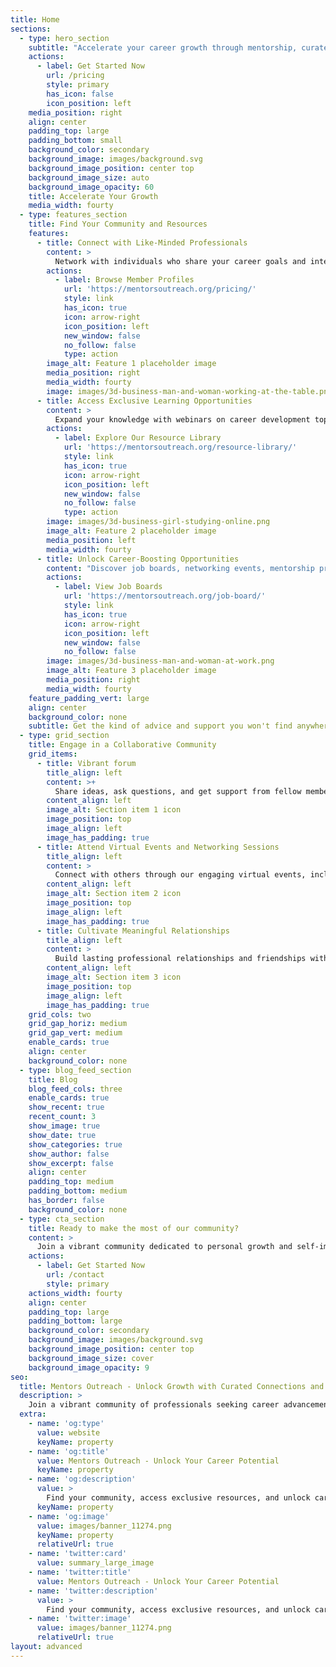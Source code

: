 ```yaml
---
title: Home
sections:
  - type: hero_section
    subtitle: "Accelerate your career growth through mentorship, curated resources, and a supportive community."
    actions:
      - label: Get Started Now
        url: /pricing
        style: primary
        has_icon: false
        icon_position: left
    media_position: right
    align: center
    padding_top: large
    padding_bottom: small
    background_color: secondary
    background_image: images/background.svg
    background_image_position: center top
    background_image_size: auto
    background_image_opacity: 60
    title: Accelerate Your Growth
    media_width: fourty
  - type: features_section
    title: Find Your Community and Resources
    features:
      - title: Connect with Like-Minded Professionals
        content: >
          Network with individuals who share your career goals and interests. Our community provides a welcoming space for meaningful connections and support.
        actions:
          - label: Browse Member Profiles
            url: 'https://mentorsoutreach.org/pricing/'
            style: link
            has_icon: true
            icon: arrow-right
            icon_position: left
            new_window: false
            no_follow: false
            type: action
        image_alt: Feature 1 placeholder image
        media_position: right
        media_width: fourty
        image: images/3d-business-man-and-woman-working-at-the-table.png
      - title: Access Exclusive Learning Opportunities
        content: >
          Expand your knowledge with webinars on career development topics, self-paced online courses, and expert-led workshops.
        actions:
          - label: Explore Our Resource Library
            url: 'https://mentorsoutreach.org/resource-library/'
            style: link
            has_icon: true
            icon: arrow-right
            icon_position: left
            new_window: false
            no_follow: false
            type: action
        image: images/3d-business-girl-studying-online.png
        image_alt: Feature 2 placeholder image
        media_position: left
        media_width: fourty
      - title: Unlock Career-Boosting Opportunities
        content: "Discover job boards, networking events, mentorship programs, and more, exclusively for our members."
        actions:
          - label: View Job Boards
            url: 'https://mentorsoutreach.org/job-board/'
            style: link
            has_icon: true
            icon: arrow-right
            icon_position: left
            new_window: false
            no_follow: false
        image: images/3d-business-man-and-woman-at-work.png
        image_alt: Feature 3 placeholder image
        media_position: right
        media_width: fourty
    feature_padding_vert: large
    align: center
    background_color: none
    subtitle: Get the kind of advice and support you won't find anywhere else
  - type: grid_section
    title: Engage in a Collaborative Community
    grid_items:
      - title: Vibrant forum
        title_align: left
        content: >+
          Share ideas, ask questions, and get support from fellow members in our active forums and discussion groups. No matter how niche the question, you’ll find answers here.
        content_align: left
        image_alt: Section item 1 icon
        image_position: top
        image_align: left
        image_has_padding: true
      - title: Attend Virtual Events and Networking Sessions
        title_align: left
        content: >
          Connect with others through our engaging virtual events, including webinars, workshops, and networking meetups.
        content_align: left
        image_alt: Section item 2 icon
        image_position: top
        image_align: left
        image_has_padding: true
      - title: Cultivate Meaningful Relationships
        title_align: left
        content: >
          Build lasting professional relationships and friendships with like-minded individuals who can help you achieve your goals.
        content_align: left
        image_alt: Section item 3 icon
        image_position: top
        image_align: left
        image_has_padding: true
    grid_cols: two
    grid_gap_horiz: medium
    grid_gap_vert: medium
    enable_cards: true
    align: center
    background_color: none
  - type: blog_feed_section
    title: Blog
    blog_feed_cols: three
    enable_cards: true
    show_recent: true
    recent_count: 3
    show_image: true
    show_date: true
    show_categories: true
    show_author: false
    show_excerpt: false
    align: center
    padding_top: medium
    padding_bottom: medium
    has_border: false
    background_color: none
  - type: cta_section
    title: Ready to make the most of our community?
    content: >
      Join a vibrant community dedicated to personal growth and self-improvement. Access curated learning resources, exclusive opportunities, and hand-curated introductions to like-minded individuals with shared interests and goals. 
    actions:
      - label: Get Started Now
        url: /contact
        style: primary
    actions_width: fourty
    align: center
    padding_top: large
    padding_bottom: large
    background_color: secondary
    background_image: images/background.svg
    background_image_position: center top
    background_image_size: cover
    background_image_opacity: 9
seo:
  title: Mentors Outreach - Unlock Growth with Curated Connections and Exclusive Opportunities
  description: >
    Join a vibrant community of professionals seeking career advancement and personal development. Access curated learning resources, exclusive opportunities, and mentorship to accelerate your growth.
  extra:
    - name: 'og:type'
      value: website
      keyName: property
    - name: 'og:title'
      value: Mentors Outreach - Unlock Your Career Potential
      keyName: property
    - name: 'og:description'
      value: >
        Find your community, access exclusive resources, and unlock career-boosting opportunities at Mentors Outreach. Join now!
      keyName: property
    - name: 'og:image'
      value: images/banner_11274.png
      keyName: property
      relativeUrl: true
    - name: 'twitter:card'
      value: summary_large_image
    - name: 'twitter:title'
      value: Mentors Outreach - Unlock Your Career Potential
    - name: 'twitter:description'
      value: >
        Find your community, access exclusive resources, and unlock career-boosting opportunities at Mentors Outreach. Join now!
    - name: 'twitter:image'
      value: images/banner_11274.png
      relativeUrl: true
layout: advanced
---
```

